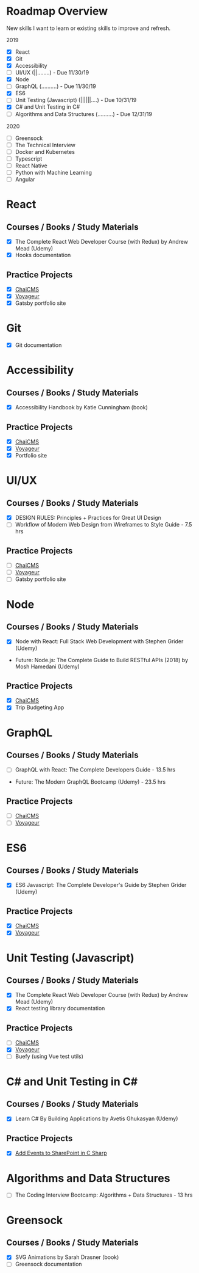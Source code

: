 # Roadmap Overview
New skills I want to learn or existing skills to improve and refresh.

2019
- [x] React
- [x] Git
- [x] Accessibility
- [ ] UI/UX (||........) - Due 11/30/19
- [x] Node
- [ ] GraphQL (..........) - Due 11/30/19
- [x] ES6
- [ ] Unit Testing (Javascript) (||||||....) - Due 10/31/19 
- [x] C# and Unit Testing in C#
- [ ] Algorithms and Data Structures (..........) - Due 12/31/19

2020
- [ ] Greensock
- [ ] The Technical Interview
- [ ] Docker and Kubernetes
- [ ] Typescript
- [ ] React Native
- [ ] Python with Machine Learning
- [ ] Angular

# React

## Courses / Books / Study Materials
- [x] The Complete React Web Developer Course (with Redux) by Andrew Mead (Udemy)
- [x] Hooks documentation

## Practice Projects
- [x] [ChaiCMS](https://github.com/jamenamcinteer/chaicms)
- [x] [Voyageur](https://github.com/jamenamcinteer/voyageur)
- [x] Gatsby portfolio site

# Git
- [x] Git documentation

# Accessibility
## Courses / Books / Study Materials
- [x] Accessibility Handbook by Katie Cunningham (book)

## Practice Projects
- [x] [ChaiCMS](https://github.com/jamenamcinteer/chaicms)
- [x] [Voyageur](https://github.com/jamenamcinteer/voyageur)
- [x] Portfolio site

# UI/UX
## Courses / Books / Study Materials
- [x] DESIGN RULES: Principles + Practices for Great UI Design
- [ ] Workflow of Modern Web Design from Wireframes to Style Guide - 7.5 hrs

## Practice Projects
- [ ] [ChaiCMS](https://github.com/jamenamcinteer/chaicms)
- [ ] [Voyageur](https://github.com/jamenamcinteer/voyageur)
- [ ] Gatsby portfolio site

# Node
## Courses / Books / Study Materials
- [x] Node with React: Full Stack Web Development with Stephen Grider (Udemy)
- Future: Node.js: The Complete Guide to Build RESTful APIs (2018) by Mosh Hamedani (Udemy)

## Practice Projects
- [x] [ChaiCMS](https://github.com/jamenamcinteer/chaicms)
- [x] Trip Budgeting App

# GraphQL
## Courses / Books / Study Materials
- [ ] GraphQL with React: The Complete Developers Guide - 13.5 hrs
- Future: The Modern GraphQL Bootcamp (Udemy) - 23.5 hrs

## Practice Projects
- [ ] [ChaiCMS](https://github.com/jamenamcinteer/chaicms)
- [ ] [Voyageur](https://github.com/jamenamcinteer/voyageur)

# ES6
## Courses / Books / Study Materials
- [x] ES6 Javascript: The Complete Developer's Guide by Stephen Grider (Udemy)

## Practice Projects
- [x] [ChaiCMS](https://github.com/jamenamcinteer/chaicms)
- [x] [Voyageur](https://github.com/jamenamcinteer/voyageur)

# Unit Testing (Javascript)
## Courses / Books / Study Materials
- [x] The Complete React Web Developer Course (with Redux) by Andrew Mead (Udemy)
- [x] React testing library documentation

## Practice Projects
- [ ] [ChaiCMS](https://github.com/jamenamcinteer/chaicms)
- [x] [Voyageur](https://github.com/jamenamcinteer/voyageur)
- [ ] Buefy (using Vue test utils)

# C# and Unit Testing in C#
## Courses / Books / Study Materials
- [x] Learn C# By Building Applications by Avetis Ghukasyan (Udemy)

## Practice Projects
- [x] [Add Events to SharePoint in C Sharp](https://github.com/jamenamcinteer/Add-Events-to-SharePoint-in-C-Sharp)

# Algorithms and Data Structures
- [ ] The Coding Interview Bootcamp: Algorithms + Data Structures - 13 hrs

# Greensock
## Courses / Books / Study Materials
- [x] SVG Animations by Sarah Drasner (book)
- [ ] Greensock documentation
